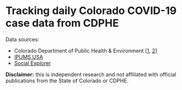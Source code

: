 # Tracking daily Colorado COVID-19 case data from CDPHE

Data sources:

- Colorado Department of Public Health & Environment [[1](https://covid19.colorado.gov/case-data), [2](https://drive.google.com/drive/folders/11ulhC5FwnRhiKqxDl6_9PnSMOjCWnLPB)]
- [IPUMS USA](usa.ipums.org)
- [Social Explorer](socialexplorer.com)

**Disclaimer:** this is independent research and not affiliated with official publications from the State of Colorado or CDPHE.
